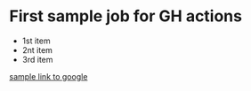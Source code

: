 # First sample job for GH actions

- 1st item
- 2nt item
- 3rd item

[sample link to google](URL_STR)

